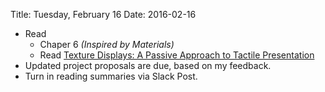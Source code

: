 Title: Tuesday, February 16
Date: 2016-02-16

- Read
	- Chaper 6 _(Inspired by Materials)_
	- Read [Texture Displays: A Passive Approach to Tactile
	Presentation](http://dl.acm.org/citation.cfm?doid=1518701.1519047)
- Updated project proposals are due, based on my feedback.
- Turn in reading summaries via Slack Post.
